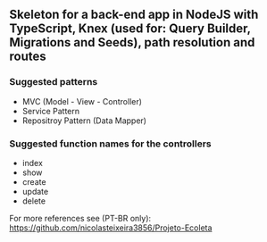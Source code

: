 ## Skeleton for a back-end app in NodeJS with TypeScript, Knex (used for: Query Builder, Migrations and Seeds), path resolution and routes

### Suggested patterns
- MVC (Model - View - Controller)
- Service Pattern
- Repositroy Pattern (Data Mapper)

### Suggested function names for the controllers
- index 
- show 
- create 
- update 
- delete

For more references see (PT-BR only): https://github.com/nicolasteixeira3856/Projeto-Ecoleta
